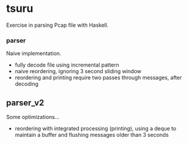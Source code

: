 
# tsuru

Exercise in parsing Pcap file with Haskell.

### parser

Naive implementation.

- fully decode file using incremental pattern 
- naive reordering, ignoring 3 second sliding window 
- reordering and printing require two passes through messages, after decoding

## parser_v2

Some optimizations...

- reordering with integrated processing (printing), using a deque to maintain a buffer and flushing messages older than 3 seconds
